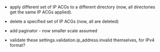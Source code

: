 - apply different set of IP ACGs to a different directory 
(now, all directories get the same IP ACGs applied).

- delete a specified set of IP ACGs
(now, all are deleted)

- add paginator - now smaller scale assumed 

- validate these settings.validation.ip_address.invalid themselves, for IPv4 format?